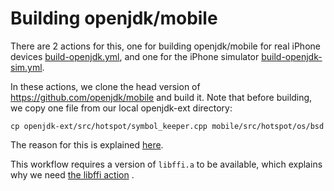 # Building openjdk/mobile

There are 2 actions for this, one for building openjdk/mobile for real iPhone devices [build-openjdk.yml](/.github/workflows/build-openjdk.yml), and one for the iPhone simulator [build-openjdk-sim.yml](/.github/workflows/build-openjdk-sim.yml).

In these actions, we clone the head version of https://github.com/openjdk/mobile and build it.
Note that before building, we copy one file from our local openjdk-ext directory:

`cp openjdk-ext/src/hotspot/symbol_keeper.cpp mobile/src/hotspot/os/bsd`

The reason for this is explained [here](../patches/symbol-keeper.md).

This workflow requires a version of `libffi.a` to be available, which explains why we need 
[the libffi action](ffi.md) .

